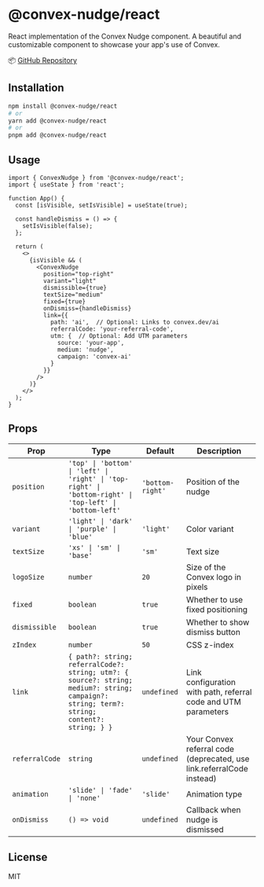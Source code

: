 # @convex-nudge/react

React implementation of the Convex Nudge component. A beautiful and customizable component to showcase your app's use of Convex.

📦 [GitHub Repository](https://github.com/hamzasaleem2/convex-nudge)

## Installation

```bash
npm install @convex-nudge/react
# or
yarn add @convex-nudge/react
# or
pnpm add @convex-nudge/react
```

## Usage

```tsx
import { ConvexNudge } from '@convex-nudge/react';
import { useState } from 'react';

function App() {
  const [isVisible, setIsVisible] = useState(true);

  const handleDismiss = () => {
    setIsVisible(false);
  };

  return (
    <>
      {isVisible && (
        <ConvexNudge
          position="top-right"
          variant="light"
          dismissible={true}
          textSize="medium"
          fixed={true}
          onDismiss={handleDismiss}
          link={{
            path: 'ai',  // Optional: Links to convex.dev/ai
            referralCode: 'your-referral-code',
            utm: {  // Optional: Add UTM parameters
              source: 'your-app',
              medium: 'nudge',
              campaign: 'convex-ai'
            }
          }}
        />
      )}
    </>
  );
}
```

## Props

| Prop | Type | Default | Description |
|------|------|---------|-------------|
| `position` | `'top' \| 'bottom' \| 'left' \| 'right' \| 'top-right' \| 'bottom-right' \| 'top-left' \| 'bottom-left'` | `'bottom-right'` | Position of the nudge |
| `variant` | `'light' \| 'dark' \| 'purple' \| 'blue'` | `'light'` | Color variant |
| `textSize` | `'xs' \| 'sm' \| 'base'` | `'sm'` | Text size |
| `logoSize` | `number` | `20` | Size of the Convex logo in pixels |
| `fixed` | `boolean` | `true` | Whether to use fixed positioning |
| `dismissible` | `boolean` | `true` | Whether to show dismiss button |
| `zIndex` | `number` | `50` | CSS z-index |
| `link` | `{ path?: string; referralCode?: string; utm?: { source?: string; medium?: string; campaign?: string; term?: string; content?: string; } }` | `undefined` | Link configuration with path, referral code and UTM parameters |
| `referralCode` | `string` | `undefined` | Your Convex referral code (deprecated, use link.referralCode instead) |
| `animation` | `'slide' \| 'fade' \| 'none'` | `'slide'` | Animation type |
| `onDismiss` | `() => void` | `undefined` | Callback when nudge is dismissed |

## License

MIT 